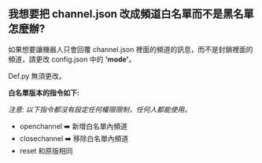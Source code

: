 ## 我想要把 channel.json 改成頻道白名單而不是黑名單怎麼辦?

如果想要讓機器人只會回覆 channel.json 裡面的頻道的訊息，而不是封鎖裡面的頻道，請更改 config.json 中的 **'mode'**。

Def.py 無須更改。

**白名單版本的指令如下:**

*注意: 以下指令都沒有設定任何權限限制，任何人都能使用。*
- openchannel ➡️ 新增白名單內頻道
- closechannel ➡️ 移除白名單內頻道
- reset 和原版相同